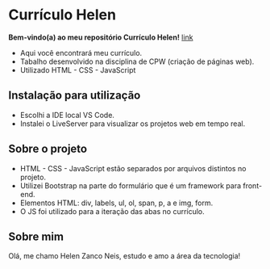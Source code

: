 # Currículo Helen

**Bem-vindo(a) ao meu repositório Currículo Helen!** [link](https://curriculo-helen.vercel.app/)

- Aqui você encontrará meu currículo.
- Tabalho desenvolvido na disciplina de CPW (criação de páginas web).
- Utilizado HTML - CSS - JavaScript
  
## Instalação para utilização

- Escolhi a IDE local VS Code.
- Instalei o LiveServer para visualizar os projetos web em tempo real.

## Sobre o projeto

- HTML - CSS - JavaScript estão separados por arquivos distintos no projeto.
- Utilizei Bootstrap na parte do formulário que é um framework para front-end.
- Elementos HTML: div, labels, ul, ol, span, p, a e img, form.
- O JS foi utilizado para a iteração das abas no currículo.

## Sobre mim

Olá, me chamo Helen Zanco Neis, estudo e amo a área da tecnologia!
